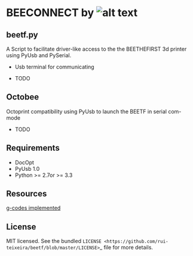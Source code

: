 

BEECONNECT by ![alt text](https://www.beeverycreative.com/client/skins/images/logo.png "Logo Title Text 1")
===============================


beetf.py
--------
A Script to facilitate driver-like access to the the BEETHEFIRST 3d printer using PyUsb and PySerial.

- Usb terminal for communicating 

* TODO

Octobee
-------- 
Octoprint compatibility using PyUsb to launch the BEETF in serial com-mode

* TODO

Requirements
------------

- DocOpt
- PyUsb 1.0
- Python >= 2.7or >= 3.3


Resources
------------

[g-codes implemented](https://github.com/beeverycreative/beeconnect/blob/develop/beetf/gcode.md)

License
-------

MIT licensed. See the bundled `LICENSE <https://github.com/rui-teixeira/beetf/blob/master/LICENSE>`_ file for more details.
